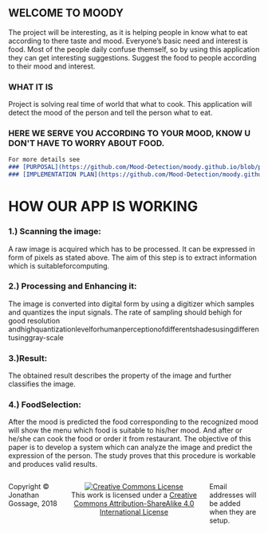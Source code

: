 ## WELCOME TO MOODY

The project will be interesting, as it is helping people in know what to eat according to there taste and  mood. Everyone’s basic need and interest is food. Most of the people daily confuse themself, so by  using this application they can get interesting suggestions. Suggest the food to people according to their mood and interest. 

### WHAT IT IS

Project is solving real time of world that what to cook. This application will detect the mood of the person and tell the person what to eat. 

### HERE WE SERVE YOU ACCORDING TO YOUR MOOD, KNOW U DON'T HAVE TO WORRY ABOUT FOOD. 

```markdown
For more details see 
### [PURPOSAL](https://github.com/Mood-Detection/moody.github.io/blob/ph-pages/purposal%20mood%20app.docx).
### [IMPLEMENTATION PLAN](https://github.com/Mood-Detection/moody.github.io/blob/ph-pages/PROJECT%20IMPLEMENTATION%20PLAN.docx).

```

# HOW OUR APP IS WORKING
### 1.) Scanning the image:
A raw image is acquired which has to be processed. It can be expressed in form of pixels as stated above. The aim of this step is to extract information which is suitableforcomputing. 
### 2.) Processing and Enhancing it: 
The image is converted into digital form by using a digitizer which samples and quantizes the input signals. The rate of sampling should behigh for good resolution andhighquantizationlevelforhumanperceptionofdifferentshadesusingdifferentusinggray-scale 
### 3.)Result:
The obtained result describes the property of the image and further classifies the image.
### 4.) FoodSelection:
After the mood is predicted the food corresponding to the recognized mood will show the menu which food is suitable to his/her mood. And after or he/she can cook the food or order it from restaurant. The objective of this paper is to develop a system  which can analyze the image and predict the expression of the person. The study proves that this procedure is workable and produces valid results.


<footer>
<p style="float:left; width: 20%;">
Copyright © Jonathan Gossage, 2018
</p>
<p style="float:left; width: 60%; text-align:center;">
<a rel="license" href="http://creativecommons.org/licenses/by-sa/4.0/"><img alt="Creative Commons License" style="border-width:0" src="https://i.creativecommons.org/l/by-sa/4.0/88x31.png" /></a><br />This work is licensed under a <a rel="license" href="http://creativecommons.org/licenses/by-sa/4.0/">Creative Commons Attribution-ShareAlike 4.0 International License</a>
</p>
<p style="float:left; width: 20%;">
Email addresses will be added when they are setup.
</p>
</footer>
